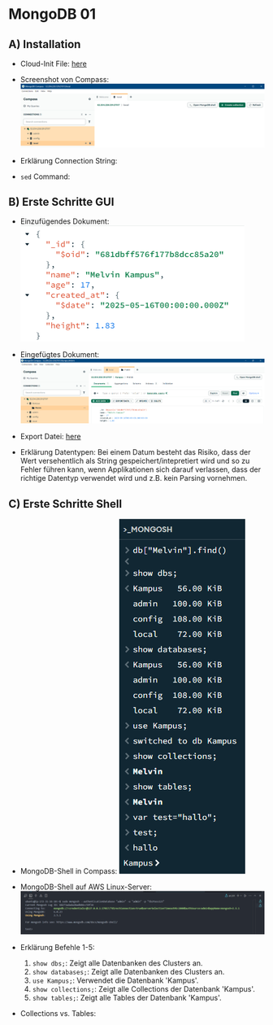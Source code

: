 # MongoDB 01

## A) Installation

- Cloud-Init File: [here](/m165-NoSQL/.aws/MongoDB/cloud-init.yml)

- Screenshot von Compass: ![Screenshot von MongoDB Compass](/m165-NoSQL/x-resources/m/01/compass.png)

- Erklärung Connection String: 

- `sed` Command:

## B) Erste Schritte GUI

- Einzufügendes Dokument: ![JSON eines MongoDB Dokument](/m165-NoSQL/x-resources/m/01/json.png)

- Eingefügtes Dokument: ![Eingefügtes JSON Dokument in MongoDB Compass](/m165-NoSQL/x-resources/m/01/document.png)

- Export Datei: [here](./Kampus.Melvin.json)

- Erklärung Datentypen: Bei einem Datum besteht das Risiko, dass der Wert versehentlich als String gespeichert/intepretiert wird und so zu Fehler führen kann, wenn Applikationen sich darauf verlassen, dass der richtige Datentyp verwendet wird und z.B. kein Parsing vornehmen.

## C) Erste Schritte Shell

- MongoDB-Shell in Compass: ![MongoDB-Shell in Compass](/m165-NoSQL/x-resources/m/01/mongosh.png)

- MongoDB-Shell auf AWS Linux-Server: ![MongoDB-Shell auf AWS Linux-Server](/m165-NoSQL/x-resources/m/01/aws.png)

- Erklärung Befehle 1-5:
	1. `show dbs;`: Zeigt alle Datenbanken des Clusters an.
	2. `show databases;`: Zeigt alle Datenbanken des Clusters an.
	3. `use Kampus;`: Verwendet die Datenbank 'Kampus'.
	4. `show collections;`: Zeigt alle Collections der Datenbank 'Kampus'.
	5. `show tables;`: Zeigt alle Tables der Datenbank 'Kampus'.

- Collections vs. Tables: